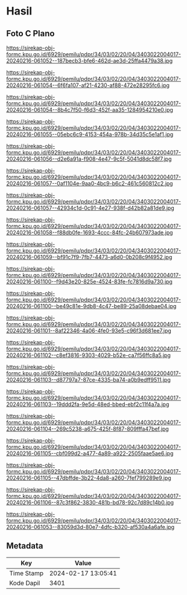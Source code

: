 # Hasil

## Foto C Plano

https://sirekap-obj-formc.kpu.go.id/6929/pemilu/pdpr/34/03/02/20/04/3403022004017-20240216-061052--187becb3-bfe6-462d-ae3d-25ffa4479a38.jpg

https://sirekap-obj-formc.kpu.go.id/6929/pemilu/pdpr/34/03/02/20/04/3403022004017-20240216-061054--6f6fa107-af21-4230-af88-472e28295fc6.jpg

https://sirekap-obj-formc.kpu.go.id/6929/pemilu/pdpr/34/03/02/20/04/3403022004017-20240216-061054--8b4c7f50-f6d3-452f-aa35-1284954210e0.jpg

https://sirekap-obj-formc.kpu.go.id/6929/pemilu/pdpr/34/03/02/20/04/3403022004017-20240216-061055--05ebc6c9-4153-454a-978b-34d35c5e1af1.jpg

https://sirekap-obj-formc.kpu.go.id/6929/pemilu/pdpr/34/03/02/20/04/3403022004017-20240216-061056--d2e6a91a-f908-4e47-9c5f-5041d8dc58f7.jpg

https://sirekap-obj-formc.kpu.go.id/6929/pemilu/pdpr/34/03/02/20/04/3403022004017-20240216-061057--0af1104e-9aa0-4bc9-b6c2-461c560812c2.jpg

https://sirekap-obj-formc.kpu.go.id/6929/pemilu/pdpr/34/03/02/20/04/3403022004017-20240216-061057--42934c1d-0c91-4e27-938f-d42b82a81de9.jpg

https://sirekap-obj-formc.kpu.go.id/6929/pemilu/pdpr/34/03/02/20/04/3403022004017-20240216-061058--f88db0fe-1693-4ccc-84fc-24b607973ade.jpg

https://sirekap-obj-formc.kpu.go.id/6929/pemilu/pdpr/34/03/02/20/04/3403022004017-20240216-061059--bf91c7f9-7fb7-4473-a6d0-0b208c9f4952.jpg

https://sirekap-obj-formc.kpu.go.id/6929/pemilu/pdpr/34/03/02/20/04/3403022004017-20240216-061100--f9d43e20-825e-4524-83fe-fc7816d9a730.jpg

https://sirekap-obj-formc.kpu.go.id/6929/pemilu/pdpr/34/03/02/20/04/3403022004017-20240216-061100--be49c81e-9db8-4c47-be89-25a08debae04.jpg

https://sirekap-obj-formc.kpu.go.id/6929/pemilu/pdpr/34/03/02/20/04/3403022004017-20240216-061101--8af22346-4a06-4fe0-93e5-c96f3d681ee7.jpg

https://sirekap-obj-formc.kpu.go.id/6929/pemilu/pdpr/34/03/02/20/04/3403022004017-20240216-061102--c8ef3816-9303-4029-b52e-ca7f56ffc8a5.jpg

https://sirekap-obj-formc.kpu.go.id/6929/pemilu/pdpr/34/03/02/20/04/3403022004017-20240216-061103--d87797a7-87ce-4335-ba74-a0b9edff9511.jpg

https://sirekap-obj-formc.kpu.go.id/6929/pemilu/pdpr/34/03/02/20/04/3403022004017-20240216-061103--19ddd2fa-9e5d-48ed-bbed-ebf2c11f4a7a.jpg

https://sirekap-obj-formc.kpu.go.id/6929/pemilu/pdpr/34/03/02/20/04/3403022004017-20240216-061104--269c5238-a675-425f-8f87-809fffa47bef.jpg

https://sirekap-obj-formc.kpu.go.id/6929/pemilu/pdpr/34/03/02/20/04/3403022004017-20240216-061105--cbf099d2-a477-4a89-a922-2505faae5ae6.jpg

https://sirekap-obj-formc.kpu.go.id/6929/pemilu/pdpr/34/03/02/20/04/3403022004017-20240216-061105--47dbffde-3b22-4da8-a260-7fef799289e9.jpg

https://sirekap-obj-formc.kpu.go.id/6929/pemilu/pdpr/34/03/02/20/04/3403022004017-20240216-061106--87c3f862-3830-481b-bd78-92c7d89c14b0.jpg

https://sirekap-obj-formc.kpu.go.id/6929/pemilu/pdpr/34/03/02/20/04/3403022004017-20240216-061053--83059d3d-80e7-4dfc-b320-af530a4a6afe.jpg


## Metadata

| Key        | Value               |
| ---------- | ------------------- |
| Time Stamp | 2024-02-17 13:05:41 |
| Kode Dapil | 3401                |



